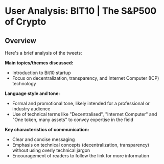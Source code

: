 # User Analysis: BIT10 | The S&P500 of Crypto

## Overview

Here's a brief analysis of the tweets:

**Main topics/themes discussed:**

* Introduction to Bit10 startup
* Focus on decentralization, transparency, and Internet Computer (ICP) technology

**Language style and tone:**

* Formal and promotional tone, likely intended for a professional or industry audience
* Use of technical terms like "Decentralised", "Internet Computer" and "One token, many assets" to convey expertise in the field

**Key characteristics of communication:**

* Clear and concise messaging
* Emphasis on technical concepts (decentralization, transparency) without using overly technical jargon
* Encouragement of readers to follow the link for more information